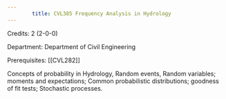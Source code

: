 ```yaml
---
        title: CVL385 Frequency Analysis in Hydrology
---
```

Credits: 2 (2-0-0)

Department: Department of Civil Engineering

Prerequisites: [[CVL282]]

Concepts of probability in Hydrology, Random events, Random variables; moments and expectations; Common probabilistic distributions; goodness of fit tests; Stochastic processes.